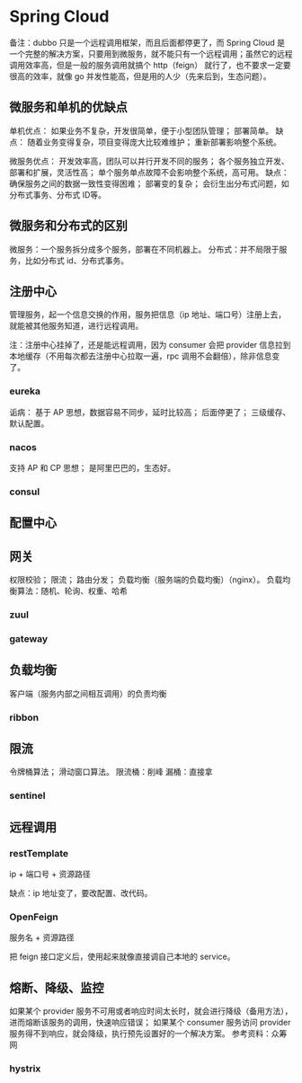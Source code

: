 # Spring Cloud


备注：dubbo 只是一个远程调用框架，而且后面都停更了，而 Spring Cloud 是一个完整的解决方案，只要用到微服务，就不能只有一个远程调用；虽然它的远程调用效率高，但是一般的服务调用就搞个 http（feign） 就行了，也不要求一定要很高的效率，就像 go 并发性能高，但是用的人少（先来后到，生态问题）。

## 微服务和单机的优缺点

单机优点：
如果业务不复杂，开发很简单，便于小型团队管理；
部署简单。
缺点：
随着业务变得复杂，项目变得庞大比较难维护；
重新部署影响整个系统。

微服务优点：
开发效率高，团队可以并行开发不同的服务；
各个服务独立开发、部署和扩展，灵活性高；
单个服务单点故障不会影响整个系统，高可用。
缺点：
确保服务之间的数据一致性变得困难；
部署变的复杂；
会衍生出分布式问题，如分布式事务、分布式 ID等。

## 微服务和分布式的区别

微服务：一个服务拆分成多个服务，部署在不同机器上。
分布式：并不局限于服务，比如分布式 id、分布式事务。

## 注册中心

管理服务，起一个信息交换的作用，服务把信息（ip 地址、端口号）注册上去，就能被其他服务知道，进行远程调用。

注：注册中心挂掉了，还是能远程调用，因为 consumer 会把 provider 信息拉到本地缓存（不用每次都去注册中心拉取一遍，rpc 调用不会翻倍），除非信息变了。

### eureka

诟病：
基于 AP 思想，数据容易不同步，延时比较高；
后面停更了；
三级缓存、默认配置。

### nacos

支持 AP 和 CP 思想；
是阿里巴巴的，生态好。

### consul

## 配置中心

## 网关

权限校验；
限流；
路由分发；
负载均衡（服务端的负载均衡）（nginx）。
负载均衡算法：随机、轮询、权重、哈希

### zuul

### gateway

## 负载均衡

客户端（服务内部之间相互调用）的负责均衡

### ribbon

## 限流

令牌桶算法；
滑动窗口算法。
限流桶：削峰
漏桶：直接拿

### sentinel

## 远程调用

### restTemplate

ip + 端口号 + 资源路径

缺点：ip 地址变了，要改配置、改代码。

### OpenFeign

服务名 + 资源路径

把 feign 接口定义后，使用起来就像直接调自己本地的 service。

## 熔断、降级、监控

如果某个 provider 服务不可用或者响应时间太长时，就会进行降级（备用方法），进而熔断该服务的调用，快速响应错误；
如果某个 consumer 服务访问 provider 服务得不到响应，就会降级，执行预先设置好的一个解决方案。
参考资料：众筹网

### hystrix

